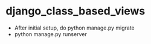 # django_class_based_views

* After initial setup, do python manage.py migrate
* python manage.py runserver

